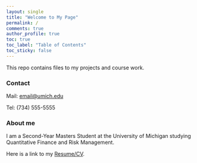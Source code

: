 ```yaml
---
layout: single
title: "Welcome to My Page"
permalink: /
comments: true
author_profile: true
toc: true
toc_label: "Table of Contents"
toc_sticky: false
---
```


This repo contains files to my projects and course work. 

### Contact

Mail: email@umich.edu

Tel: (734) 555-5555

### About me
I am a Second-Year Masters Student at the University of Michigan
studying Quantitative Finance and Risk Management. 

Here is a link to my [Resume/CV](https://www.google.com).

